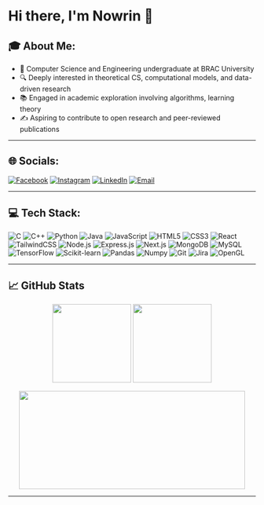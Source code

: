 # Hi there, I'm Nowrin 👋  

## 🎓 About Me:
- 🧠 Computer Science and Engineering undergraduate at BRAC University  
- 🔍 Deeply interested in theoretical CS, computational models, and data-driven research  
- 📚 Engaged in academic exploration involving algorithms, learning theory  
- ✍️ Aspiring to contribute to open research and peer-reviewed publications  
    

---

## 🌐 Socials:
[![Facebook](https://img.shields.io/badge/Facebook-1877F2?style=for-the-badge&logo=facebook&logoColor=white)](https://www.facebook.com/nowrinafrinn)
[![Instagram](https://img.shields.io/badge/Instagram-E4405F?style=for-the-badge&logo=instagram&logoColor=white)](https://www.instagram.com/n.aww.rin/)
[![LinkedIn](https://img.shields.io/badge/LinkedIn-0077B5?style=for-the-badge&logo=linkedin&logoColor=white)](https://www.linkedin.com/in/nowrinafrinn/)
[![Email](https://img.shields.io/badge/Email-D14836?style=for-the-badge&logo=gmail&logoColor=white)](nowrin.afrin@g.bracu.ac.bd)

---

## 💻 Tech Stack:
![C](https://img.shields.io/badge/C-00599C?style=for-the-badge&logo=c&logoColor=white)
![C++](https://img.shields.io/badge/C++-00599C?style=for-the-badge&logo=cplusplus&logoColor=white)
![Python](https://img.shields.io/badge/Python-3776AB?style=for-the-badge&logo=python&logoColor=white)
![Java](https://img.shields.io/badge/Java-ED8B00?style=for-the-badge&logo=openjdk&logoColor=white)
![JavaScript](https://img.shields.io/badge/JavaScript-F7DF1E?style=for-the-badge&logo=javascript&logoColor=black)
![HTML5](https://img.shields.io/badge/HTML5-E34F26?style=for-the-badge&logo=html5&logoColor=white)
![CSS3](https://img.shields.io/badge/CSS3-1572B6?style=for-the-badge&logo=css3&logoColor=white)
![React](https://img.shields.io/badge/React-20232A?style=for-the-badge&logo=react&logoColor=61DAFB)
![TailwindCSS](https://img.shields.io/badge/TailwindCSS-06B6D4?style=for-the-badge&logo=tailwindcss&logoColor=white)
![Node.js](https://img.shields.io/badge/Node.js-43853D?style=for-the-badge&logo=node-dot-js&logoColor=white)
![Express.js](https://img.shields.io/badge/Express.js-000000?style=for-the-badge&logo=express&logoColor=white)
![Next.js](https://img.shields.io/badge/Next.js-000000?style=for-the-badge&logo=nextdotjs&logoColor=white)
![MongoDB](https://img.shields.io/badge/MongoDB-4EA94B?style=for-the-badge&logo=mongodb&logoColor=white)
![MySQL](https://img.shields.io/badge/MySQL-005C84?style=for-the-badge&logo=mysql&logoColor=white)
![TensorFlow](https://img.shields.io/badge/TensorFlow-FF6F00?style=for-the-badge&logo=tensorflow&logoColor=white)
![Scikit-learn](https://img.shields.io/badge/Scikit--learn-F7931E?style=for-the-badge&logo=scikit-learn&logoColor=white)
![Pandas](https://img.shields.io/badge/Pandas-150458?style=for-the-badge&logo=pandas&logoColor=white)
![Numpy](https://img.shields.io/badge/Numpy-013243?style=for-the-badge&logo=numpy&logoColor=white)
![Git](https://img.shields.io/badge/GIT-E44C30?style=for-the-badge&logo=git&logoColor=white)
![Jira](https://img.shields.io/badge/Jira-0052CC?style=for-the-badge&logo=jira&logoColor=white)
![OpenGL](https://img.shields.io/badge/OpenGL-5586A4?style=for-the-badge&logo=opengl&logoColor=white)


---

## 📈 GitHub Stats

<p align="center">
  <img src="https://github-readme-stats.vercel.app/api?username=nowrinafrinn&show_icons=true&theme=rose_pine&title_color=ff79c6&icon_color=ff79c6&text_color=f2a2e8&bg_color=0d1117" height="160" />
  <img src="https://streak-stats.demolab.com?user=nowrinafrinn&theme=dracula&ring=ff79c6&fire=ff79c6&currStreakLabel=ff79c6&background=0d1117" height="160" />
</p>

<p align="center">
  <img src="https://github-readme-stats.vercel.app/api/top-langs/?username=nowrinafrinn&layout=compact&theme=rose_pine&title_color=ff79c6&text_color=f2a2e8&bg_color=0d1117" width="460" height="200" />

</p>

---




<!--
**nowrinafrinn/nowrinafrinn** is a ✨ _special_ ✨ repository because its `README.md` (this file) appears on your GitHub profile.

Here are some ideas to get you started:

- 🔭 I’m currently working on ...
- 🌱 I’m currently learning ...
- 👯 I’m looking to collaborate on ...
- 🤔 I’m looking for help with ...
- 💬 Ask me about ...
- 📫 How to reach me: ...
- 😄 Pronouns: ...
- ⚡ Fun fact: ...
-->
